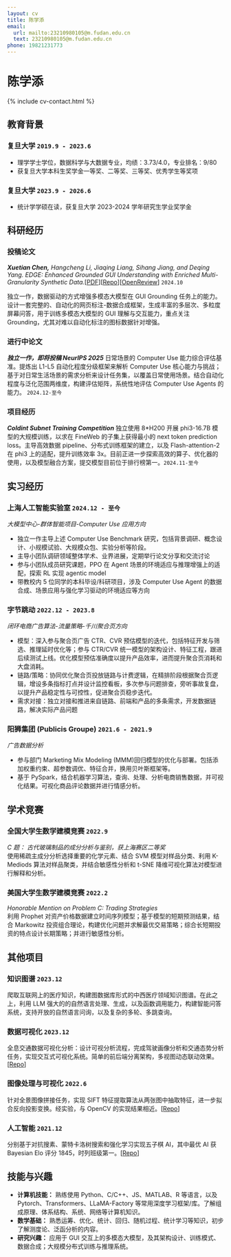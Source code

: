 ```yaml
---
layout: cv
title: 陈学添
email:
  url: mailto:23210980105@m.fudan.edu.cn
  text: 23210980105@m.fudan.edu.cn
phone: 19821231773
---
```


# **陈学添**

<!--
include contact information from the front matter
Supported arguments:
    - homepage: url, text
    - phone
    - email
-->

{% include cv-contact.html %}

## 教育背景

### **复旦大学** `2019.9 - 2023.6`

- 理学学士学位，数据科学与大数据专业，均绩：3.73/4.0，专业排名：9/80
- 获复旦大学本科生奖学金一等奖、二等奖、三等奖、优秀学生等奖项

### **复旦大学** `2023.9 - 2026.6`

- 统计学学硕在读，获复旦大学 2023-2024 学年研究生学业奖学金

## 科研经历

### **投稿论文**

**_Xuetian Chen,_** _Hangcheng Li, Jiaqing Liang, Sihang Jiang, and Deqing Yang. EDGE: Enhanced Grounded GUI Understanding with Enriched Multi-Granularity Synthetic Data._[[PDF](https://arxiv.org/pdf/2410.19461)][[Repo](https://github.com/chenxuetian/EDGE)][[OpenReview](https://openreview.net/forum?id=9P8Zut9qul&noteId=jL7OZ2qjwG)] `2024.10`

独立一作，数据驱动的方式增强多模态大模型在 GUI Grounding 任务上的能力。设计一套完整的、自动化的网页标注-数据合成框架，生成丰富的多层次、多粒度屏幕问答，用于训练多模态大模型的 GUI 理解与交互能力，重点关注 Grounding，尤其对难以自动化标注的图标数据针对增强。

### **进行中论文**

**_独立一作，即将投稿 NeurIPS 2025_** 日常场景的 Computer Use 能力综合评估基准。提炼出 L1-L5 自动化程度分级框架来解析 Computer Use 核心能力与挑战；基于对日常生活场景的需求分析来设计任务集，以覆盖日常使用场景。结合自动化程度与泛化范围两维度，构建评估矩阵，系统性地评估 Computer Use Agents 的能力。 `2024.12-至今`

### **项目经历**

**_Coldint Subnet Training Competition_** 独立使用 8\*H200 开展 phi3-16.7B 模型的大规模训练，以求在 FineWeb 的子集上获得最小的 next token prediction loss。主导高效数据 pipeline、分布式训练框架的建立，以及 Flash-attention-2 在 phi3 上的适配，提升训练效率 3x。目前正进一步探索高效的算子、优化器的使用，以及模型融合方案，提交模型目前位于排行榜第一。`2024.11-至今`

## 实习经历

### **上海人工智能实验室** `2024.12 - 至今`

_大模型中心-群体智能项目-Computer Use 应用方向_<br>

- 独立一作主导上述 Computer Use Benchmark 研究，包括背景调研、概念设计、小规模试验、大规模众包、实验分析等阶段。
- 主导小团队调研领域整体学术、业界进展，定期举行论文分享和交流讨论
- 参与小团队成员研究课题，PPO 在 Agent 场景的环境适应与推理增强上的适配，探索 RL 实现 agentic model
- 带教校内 5 位同学的本科毕设/科研项目，涉及 Computer Use Agent 的数据合成、场景应用与强化学习驱动的环境适应等方向

### **字节跳动** `2022.12 - 2023.8 `

_闭环电商广告算法-流量策略-千川聚合页方向_<br>

- 模型：深入参与聚合页广告 CTR、CVR 预估模型的迭代，包括特征开发与筛选、推理延时优化等；参与 CTR/CVR 统一模型的架构设计、特征工程，跟进后续测试上线。优化模型预估准确度以提升产品效率，进而提升聚合页消耗和大盘消耗。
- 链路/策略：协同优化聚合页投放链路与计费逻辑，在精排阶段根据聚合页逻辑，增设多条指标打点并设计监控看板，多次参与问题排查，旁听事故复盘，以提升产品稳定性与可控性，促进聚合页稳步迭代。
- 需求对接：独立对接和推进来自链路、前端和产品的多条需求，开发数据链路，解决实际产品问题

### **阳狮集团 (Publicis Groupe)** `2021.6 - 2021.9 `

_广告数据分析_<br>

- 参与部门 Marketing Mix Modeling (MMM)回归模型的优化与部署。包括添加权重约束、超参数调优、特征合并，换用贝叶斯框架等。
- 基于 PySpark，结合机器学习算法，查询、处理、分析电商销售数据，并可视化结果。可视化商品评论数据并进行情感分析。

## 学术竞赛

### **全国大学生数学建模竞赛** `2022.9 `

_C 题： 古代玻璃制品的成分分析与鉴别，获上海赛区二等奖_<br>
使用稀疏主成分分析选择重要的化学元素、结合 SVM 模型对样品分类、利用 K-Mediods 算法对样品聚类，并结合敏感性分析和 t-SNE 降维可视化算法对模型进行解释和分析。

### **美国大学生数学建模竞赛** `2022.2 `

_Honorable Mention on Problem C: Trading Strategies_<br>
利用 Prophet 对资产价格数据建立时间序列模型；基于模型的短期预测结果，结合 Markowitz 投资组合理论，构建优化问题并求解最优交易策略；综合长短期投资的特点设计长期策略；并进行敏感性分析。

## 其他项目

### **知识图谱** `2023.12`

爬取互联网上的医疗知识，构建图数据库形式的中西医疗领域知识图谱。在此之上，利用 LLM 强大的的自然语言处理、生成，以及函数调用能力，构建智能问答系统，支持开放的自然语言问询，以及复杂的多轮、多跳查询。

### **数据可视化** `2023.12`

全息交通数据可视化分析：设计可视分析流程，完成驾驶画像分析和交通态势分析任务，实现交互式可视化系统。简单的前后端分离架构，多视图动态联动效果。[[Repo](https://github.com/chenxuetian/FduDataVisFinal-2023)]

### **图像处理与可视化** `2022.6 `

针对全景图像拼接任务，实现 SIFT 特征提取算法从两张图中抽取特征，进一步拟合反向投影变换。经实验，与 OpenCV 的实现结果相近。[[Repo](https://gitee.com/Hu-Icarus/image-process)]

### **人工智能** `2021.12 `

分别基于对抗搜素、蒙特卡洛树搜索和强化学习实现五子棋 AI，其中最优 AI 获 Bayesian Elo 评分 1845，时列班级第一。[[Repo](https://github.com/Darkroom-Godot/DATA130008.01-Group-Project-Gomoku)]

## 技能与兴趣

- **计算机技能：** 熟练使用 Python、C/C++、JS、MATLAB、R 等语言，以及 Pytorch、Transformers、LLaMA-Factory 等常用深度学习框架/库。了解组成原理、体系结构、系统、网络等计算机知识。
- **数学基础：** 熟悉运筹、优化、统计、回归、随机过程、统计学习等知识，初步了解测度论、泛函分析的内容。
- **研究兴趣：** 应用于 GUI 交互上的多模态大模型，及其架构设计、训练模式、数据合成；大规模分布式训练与推理系统。

<!-- ### Footer

Last updated: May 2013 -->
